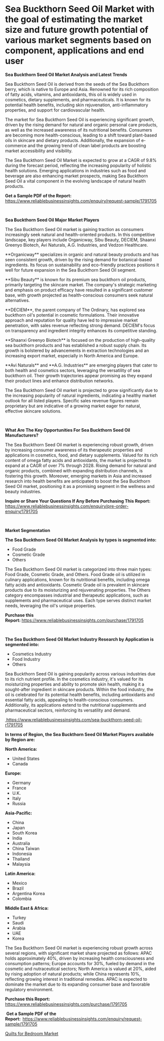 <p><h1>Sea Buckthorn Seed Oil Market with the goal of estimating the market size and future growth potential of various market segments based on component, applications and end user</h1></p><p><strong>Sea Buckthorn Seed Oil Market Analysis and Latest Trends</strong></p>
<p><p>Sea Buckthorn Seed Oil is derived from the seeds of the Sea Buckthorn berry, which is native to Europe and Asia. Renowned for its rich composition of fatty acids, vitamins, and antioxidants, this oil is widely used in cosmetics, dietary supplements, and pharmaceuticals. It is known for its potential health benefits, including skin rejuvenation, anti-inflammatory properties, and support for cardiovascular health.</p><p>The market for Sea Buckthorn Seed Oil is experiencing significant growth, driven by the rising demand for natural and organic personal care products, as well as the increased awareness of its nutritional benefits. Consumers are becoming more health-conscious, leading to a shift toward plant-based oils in skincare and dietary products. Additionally, the expansion of e-commerce and the growing trend of clean label products are boosting market accessibility and visibility.</p><p>The Sea Buckthorn Seed Oil Market is expected to grow at a CAGR of 9.8% during the forecast period, reflecting the increasing popularity of holistic health solutions. Emerging applications in industries such as food and beverage are also enhancing market prospects, making Sea Buckthorn Seed Oil a vital component in the evolving landscape of natural health products.</p></p>
<p><strong>Get a Sample PDF of the Report:&nbsp;</strong> <a href="https://www.reliablebusinessinsights.com/enquiry/request-sample/1791705?utm_campaign=2242&utm_medium=2&utm_source=Github&utm_content=ia&utm_term=05042025&utm_id=sea-buckthorn-seed-oil">https://www.reliablebusinessinsights.com/enquiry/request-sample/1791705</a></p>
<p>&nbsp;</p>
<p><strong>Sea Buckthorn Seed Oil Major Market Players</strong></p>
<p><p>The Sea Buckthorn Seed Oil market is gaining traction as consumers increasingly seek natural and health-oriented products. In this competitive landscape, key players include Organicway, Sibu Beauty, DECIEM, Shaanxi Greenyo Biotech, Avi Naturals, A.G. Industries, and Vedzon Healthcare.</p><p>**Organicway** specializes in organic and natural beauty products and has seen consistent growth, driven by the rising demand for botanical-based ingredients. Its focus on sustainability and eco-friendly practices positions it well for future expansion in the Sea Buckthorn Seed Oil segment.</p><p>**Sibu Beauty** is known for its premium sea buckthorn oil products, primarily targeting the skincare market. The company's strategic marketing and emphasis on product efficacy have resulted in a significant customer base, with growth projected as health-conscious consumers seek natural alternatives.</p><p>**DECIEM**, the parent company of The Ordinary, has explored sea buckthorn oil's potential in cosmetic formulations. Their innovative approach and reputation for quality have led to impressive market penetration, with sales revenue reflecting strong demand. DECIEM's focus on transparency and ingredient integrity enhances its competitive standing.</p><p>**Shaanxi Greenyo Biotech** is focused on the production of high-quality sea buckthorn products and has established a robust supply chain. Its growth is bolstered by advancements in extraction technologies and an increasing export market, especially in North America and Europe.</p><p>**Avi Naturals** and **A.G. Industries** are emerging players that cater to both health and cosmetics sectors, leveraging the versatility of sea buckthorn oil. Their growth trajectories appear promising as they expand their product lines and enhance distribution networks.</p><p>The Sea Buckthorn Seed Oil market is projected to grow significantly due to the increasing popularity of natural ingredients, indicating a healthy market outlook for all listed players. Specific sales revenue figures remain proprietary but are indicative of a growing market eager for natural, effective skincare solutions.</p></p>
<p>&nbsp;</p>
<p><strong>What Are The Key Opportunities For Sea Buckthorn Seed Oil Manufacturers?</strong></p>
<p><p>The Sea Buckthorn Seed Oil market is experiencing robust growth, driven by increasing consumer awareness of its therapeutic properties and applications in cosmetics, food, and dietary supplements. Valued for its rich content of omega fatty acids and antioxidants, the market is projected to expand at a CAGR of over 7% through 2028. Rising demand for natural and organic products, combined with expanding distribution channels, is fostering this growth. Moreover, emerging markets in Asia and increased research into health benefits are anticipated to boost the Sea Buckthorn Seed Oil market, positioning it as a promising segment in the wellness and beauty industries.</p></p>
<p><strong>Inquire or Share Your Questions If Any Before Purchasing This Report:</strong> <a href="https://www.reliablebusinessinsights.com/enquiry/pre-order-enquiry/1791705?utm_campaign=2242&utm_medium=2&utm_source=Github&utm_content=ia&utm_term=05042025&utm_id=sea-buckthorn-seed-oil">https://www.reliablebusinessinsights.com/enquiry/pre-order-enquiry/1791705</a></p>
<p>&nbsp;</p>
<p><strong>Market Segmentation</strong></p>
<p><strong>The Sea Buckthorn Seed Oil Market Analysis by types is segmented into:</strong></p>
<p><ul><li>Food Grade</li><li>Cosmetic Grade</li><li>Others</li></ul></p>
<p><p>The Sea Buckthorn Seed Oil market is categorized into three main types: Food Grade, Cosmetic Grade, and Others. Food Grade oil is utilized in culinary applications, known for its nutritional benefits, including omega fatty acids and antioxidants. Cosmetic Grade oil is prevalent in skincare products due to its moisturizing and rejuvenating properties. The Others category encompasses industrial and therapeutic applications, such as supplements and pharmaceutical uses. Each type serves distinct market needs, leveraging the oil's unique properties.</p></p>
<p><strong>Purchase this Report:&nbsp;</strong><a href="https://www.reliablebusinessinsights.com/purchase/1791705?utm_campaign=2242&utm_medium=2&utm_source=Github&utm_content=ia&utm_term=05042025&utm_id=sea-buckthorn-seed-oil">https://www.reliablebusinessinsights.com/purchase/1791705</a></p>
<p>&nbsp;</p>
<p><strong>The Sea Buckthorn Seed Oil Market Industry Research by Application is segmented into:</strong></p>
<p><ul><li>Cosmetics Industry</li><li>Food Industry</li><li>Others</li></ul></p>
<p><p>Sea Buckthorn Seed Oil is gaining popularity across various industries due to its rich nutrient profile. In the cosmetics industry, it's valued for its moisturizing properties and ability to promote skin health, making it a sought-after ingredient in skincare products. Within the food industry, the oil is celebrated for its potential health benefits, including antioxidants and essential fatty acids, appealing to health-conscious consumers. Additionally, its applications extend to the nutritional supplements and pharmaceutical sectors, reinforcing its versatility and demand.</p></p>
<p><a href="https://www.reliablebusinessinsights.com/sea-buckthorn-seed-oil-r1791705?utm_campaign=2242&utm_medium=2&utm_source=Github&utm_content=ia&utm_term=05042025&utm_id=sea-buckthorn-seed-oil">&nbsp;https://www.reliablebusinessinsights.com/sea-buckthorn-seed-oil-r1791705</a></p>
<p><strong>In terms of Region, the Sea Buckthorn Seed Oil Market Players available by Region are:</strong></p>
<p>
    <p> <strong> North America: </strong>
        <ul>
            <li>United States</li>
            <li>Canada</li>
        </ul>
        </p> 
    <p> <strong> Europe: </strong>
        <ul>
            <li>Germany</li>
            <li>France</li>
            <li>U.K.</li>
            <li>Italy</li>
            <li>Russia</li>
        </ul>
        </p> 
    <p> <strong> Asia-Pacific: </strong>
        <ul>
            <li>China</li>
            <li>Japan</li>
            <li>South Korea</li>
            <li>India</li>
            <li>Australia</li>
            <li>China Taiwan</li>
            <li>Indonesia</li>
            <li>Thailand</li>
            <li>Malaysia</li>
        </ul>
        </p> 
    <p> <strong> Latin America: </strong>
        <ul>
            <li>Mexico</li>
            <li>Brazil</li>
            <li>Argentina Korea</li>
            <li>Colombia</li>
        </ul>
        </p> 
    <p> <strong> Middle East & Africa: </strong>
        <ul>
            <li>Turkey</li>
            <li>Saudi</li>
            <li>Arabia</li>
            <li>UAE</li>
            <li>Korea</li>
        </ul>
    </p>
    </p>
<p><p>The Sea Buckthorn Seed Oil market is experiencing robust growth across several regions, with significant market share projected as follows: APAC holds approximately 40%, driven by increasing health consciousness and consumption patterns; Europe accounts for 30%, fueled by demand in the cosmetic and nutraceutical sectors; North America is valued at 20%, aided by rising adoption of natural products; while China represents 10%, reflecting growing interest in traditional remedies. APAC is expected to dominate the market due to its expanding consumer base and favorable regulatory environment.</p></p>
<p><strong>Purchase this Report: </strong><a href="https://www.reliablebusinessinsights.com/purchase/1791705?utm_campaign=2242&utm_medium=2&utm_source=Github&utm_content=ia&utm_term=05042025&utm_id=sea-buckthorn-seed-oil">https://www.reliablebusinessinsights.com/purchase/1791705</a></p>
<p>&nbsp;<strong>Get a Sample PDF of the Report:&nbsp;&nbsp;</strong><a href="https://www.reliablebusinessinsights.com/enquiry/request-sample/1791705?utm_campaign=2242&utm_medium=2&utm_source=Github&utm_content=ia&utm_term=05042025&utm_id=sea-buckthorn-seed-oil">https://www.reliablebusinessinsights.com/enquiry/request-sample/1791705</a></p>
<p><strong></strong></p>
<p><p><a href="https://github.com/rosamariarocque98/Market-Research-Report-List-1/blob/main/quilts-for-bedroom-market.md?utm_campaign=2242&utm_medium=2&utm_source=Github&utm_content=ia&utm_term=05042025&utm_id=sea-buckthorn-seed-oil">Quilts for Bedroom Market</a></p></p>